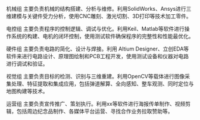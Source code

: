 机械组
主要负责机械的结构搭建、分析与维修。利用SolidWorks、Ansys进行三维建模与关键件受力分析，使用CNC雕刻、激光切割、3D打印等技术加工零件。

电控组
主要负责程序的控制逻辑、调试与优化。利用Keil、Matlab等软件进行操作系统的构建、电机的闭环控制，使用测试软件确保程序的完整性和性能最优化。

硬件组
主要负责电路的简化、设计与焊接。利用 Altium Designer、立创EDA等软件来进行电路设计、原理图绘制和PCB工程开发，使用测试设备和仪器对电路进行调试和验证。

视觉组
主要负责目标的检测、识别与三维重建。利用OpenCV等载体进行图像采集处理、特征提取和集成应用，包括弹道解算、全向感知、整车观测、同时定位与地图构建等技术。

运营组
主要负责宣传推广、策划执行。利用xx等软件进行海报传单制作、视频剪辑，包括周边纪念品制作、各媒体平台运营、寻找合作业务拉取赞助等。

